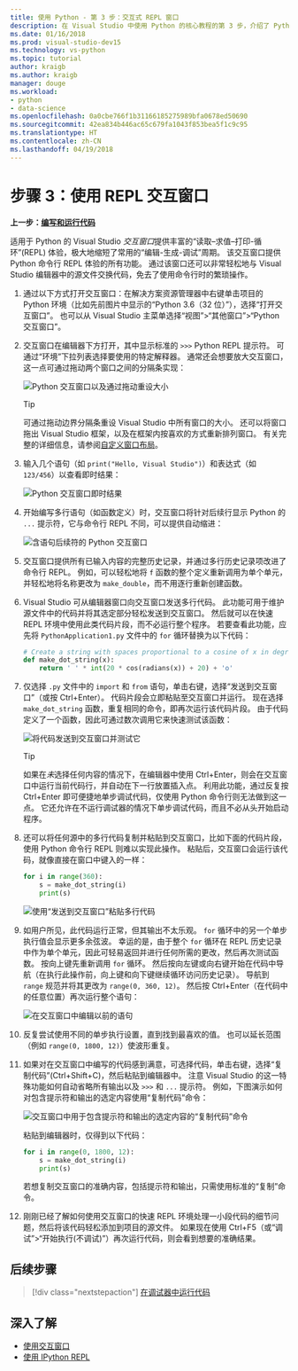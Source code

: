 ```yaml
---
title: 使用 Python - 第 3 步：交互式 REPL 窗口
description: 在 Visual Studio 中使用 Python 的核心教程的第 3 步，介绍了 Python 交互 REPL 窗口。
ms.date: 01/16/2018
ms.prod: visual-studio-dev15
ms.technology: vs-python
ms.topic: tutorial
author: kraigb
ms.author: kraigb
manager: douge
ms.workload:
- python
- data-science
ms.openlocfilehash: 0a0cbe766f1b31166185275989bfa0678ed50690
ms.sourcegitcommit: 42ea834b446ac65c679fa1043f853bea5f1c9c95
ms.translationtype: HT
ms.contentlocale: zh-CN
ms.lasthandoff: 04/19/2018
---
```

# <a name="step-3-using-the-interactive-repl-window"></a>步骤 3：使用 REPL 交互窗口

**上一步：[编写和运行代码](tutorial-working-with-python-in-visual-studio-step-02-writing-code.md)**

适用于 Python 的 Visual Studio *交互窗口*提供丰富的“读取–求值–打印-循环”(REPL) 体验，极大地缩短了常用的“编辑-生成-调试”周期。 该交互窗口提供 Python 命令行 REPL 体验的所有功能。 通过该窗口还可以非常轻松地与 Visual Studio 编辑器中的源文件交换代码，免去了使用命令行时的繁琐操作。

1. 通过以下方式打开交互窗口：在解决方案资源管理器中右键单击项目的 Python 环境（比如先前图片中显示的“Python 3.6（32 位）”），选择“打开交互窗口”。 也可以从 Visual Studio 主菜单选择“视图”>“其他窗口”>“Python 交互窗口”。

1. 交互窗口在编辑器下方打开，其中显示标准的 `>>>` Python REPL 提示符。 可通过“环境”下拉列表选择要使用的特定解释器。 通常还会想要放大交互窗口，这一点可通过拖动两个窗口之间的分隔条实现：

    ![Python 交互窗口以及通过拖动重设大小](media/vs-getting-started-python-11-interactive1b.png)

    > [!Tip]
    > 可通过拖动边界分隔条重设 Visual Studio 中所有窗口的大小。 还可以将窗口拖出 Visual Studio 框架，以及在框架内按喜欢的方式重新排列窗口。 有关完整的详细信息，请参阅[自定义窗口布局](../ide/customizing-window-layouts-in-visual-studio.md)。

1. 输入几个语句（如 `print("Hello, Visual Studio")`）和表达式（如 `123/456`）以查看即时结果：

    ![Python 交互窗口即时结果](media/vs-getting-started-python-12-interactive2.png)

1. 开始编写多行语句（如函数定义）时，交互窗口将针对后续行显示 Python 的 `...` 提示符，它与命令行 REPL 不同，可以提供自动缩进：

    ![含语句后续符的 Python 交互窗口](media/vs-getting-started-python-13-interactive3.png)

1. 交互窗口提供所有已输入内容的完整历史记录，并通过多行历史记录项改进了命令行 REPL。 例如，可以轻松地将 `f` 函数的整个定义重新调用为单个单元，并轻松地将名称更改为 `make_double`，而不用逐行重新创建函数。

1. Visual Studio 可从编辑器窗口向交互窗口发送多行代码。 此功能可用于维护源文件中的代码并将其选定部分轻松发送到交互窗口。 然后就可以在快速 REPL 环境中使用此类代码片段，而不必运行整个程序。 若要查看此功能，应先将 `PythonApplication1.py` 文件中的 `for` 循环替换为以下代码：

    ```python
    # Create a string with spaces proportional to a cosine of x in degrees
    def make_dot_string(x):
        return ' ' * int(20 * cos(radians(x)) + 20) + 'o'
    ```

1. 仅选择 `.py` 文件中的 `import` 和 `from` 语句，单击右键，选择“发送到交互窗口”（或按 Ctrl+Enter）。 代码片段会立即粘贴至交互窗口并运行。 现在选择 `make_dot_string` 函数，重复相同的命令，即再次运行该代码片段。 由于代码定义了一个函数，因此可通过数次调用它来快速测试该函数：

    ![将代码发送到交互窗口并测试它](media/vs-getting-started-python-14-interactive4.png)

    > [!Tip]
    > 如果在*未*选择任何内容的情况下，在编辑器中使用 Ctrl+Enter，则会在交互窗口中运行当前代码行，并自动在下一行放置插入点。 利用此功能，通过反复按 Ctrl+Enter 即可便捷地单步调试代码，仅使用 Python 命令行则无法做到这一点。 它还允许在不运行调试器的情况下单步调试代码，而且不必从头开始启动程序。

1. 还可以将任何源中的多行代码复制并粘贴到交互窗口，比如下面的代码片段，使用 Python 命令行 REPL 则难以实现此操作。 粘贴后，交互窗口会运行该代码，就像直接在窗口中键入的一样：

    ```python
    for i in range(360):
        s = make_dot_string(i)
        print(s)
    ```

    ![使用“发送到交互窗口”粘贴多行代码](media/vs-getting-started-python-15-interactive5.png)

1. 如用户所见，此代码运行正常，但其输出不太乐观。 `for` 循环中的另一个单步执行值会显示更多余弦波。 幸运的是，由于整个 `for` 循环在 REPL 历史记录中作为单个单元，因此可轻易返回并进行任何所需的更改，然后再次测试函数。 按向上键先重新调用 `for` 循环。 然后按向左键或向右键开始在代码中导航（在执行此操作前，向上键和向下键继续循环访问历史记录）。 导航到 `range` 规范并将其更改为 `range(0, 360, 12)`。 然后按 Ctrl+Enter（在代码中的任意位置）再次运行整个语句：

    ![在交互窗口中编辑以前的语句](media/vs-getting-started-python-16-interactive6.png)

1. 反复尝试使用不同的单步执行设置，直到找到最喜欢的值。 也可以延长范围（例如 `range(0, 1800, 12)`）使波形重复。
 
1. 如果对在交互窗口中编写的代码感到满意，可选择代码，单击右键，选择“复制代码”(Ctrl+Shift+C)，然后粘贴到编辑器中。 注意 Visual Studio 的这一特殊功能如何自动省略所有输出以及 `>>>` 和 `...` 提示符。 例如，下图演示如何对包含提示符和输出的选定内容使用“复制代码”命令：

    ![交互窗口中用于包含提示符和输出的选定内容的“复制代码”命令](media/vs-getting-started-python-17-interactive7.png)

    粘贴到编辑器时，仅得到以下代码：

    ```python
    for i in range(0, 1800, 12):
        s = make_dot_string(i)
        print(s)
    ```

    若想复制交互窗口的准确内容，包括提示符和输出，只需使用标准的“复制”命令。

1. 刚刚已经了解如何使用交互窗口的快速 REPL 环境处理一小段代码的细节问题，然后将该代码轻松添加到项目的源文件。 如果现在使用 Ctrl+F5（或“调试”>“开始执行(不调试)”）再次运行代码，则会看到想要的准确结果。

## <a name="next-steps"></a>后续步骤

> [!div class="nextstepaction"]
> [在调试器中运行代码](tutorial-working-with-python-in-visual-studio-step-04-debugging.md)

## <a name="going-deeper"></a>深入了解

- [使用交互窗口](python-interactive-repl-in-visual-studio.md)
- [使用 IPython REPL](interactive-repl-ipython.md)
